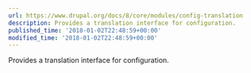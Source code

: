 ```yaml
---
url: https://www.drupal.org/docs/8/core/modules/config-translation
description: Provides a translation interface for configuration.
published_time: '2018-01-02T22:48:59+00:00'
modified_time: '2018-01-02T22:48:59+00:00'
---
```

Provides a translation interface for configuration.